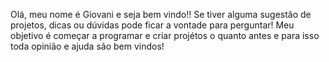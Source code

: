 Olá, meu nome é Giovani e seja bem vindo!!
Se tiver alguma sugestão de projetos, dicas ou dúvidas pode ficar a vontade para perguntar!
Meu objetivo é começar a programar e criar projétos o quanto antes e para isso toda opinião e ajuda são bem vindos!
